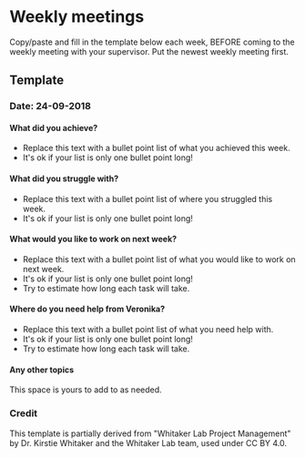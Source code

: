 # Weekly meetings

Copy/paste and fill in the template below each week, BEFORE coming to the weekly meeting with your supervisor. Put the newest weekly meeting first. 

## Template
### Date: 24-09-2018


#### What did you achieve?

* Replace this text with a bullet point list of what you achieved this week.
* It's ok if your list is only one bullet point long!

#### What did you struggle with?

* Replace this text with a bullet point list of where you struggled this week.
* It's ok if your list is only one bullet point long!

#### What would you like to work on next week?

* Replace this text with a bullet point list of what you would like to work on next week.
* It's ok if your list is only one bullet point long!
* Try to estimate how long each task will take.

#### Where do you need help from Veronika?

* Replace this text with a bullet point list of what you need help with.
* It's ok if your list is only one bullet point long!
* Try to estimate how long each task will take.

#### Any other topics

This space is yours to add to as needed.


### Credit
This template is partially derived from "Whitaker Lab Project Management" by Dr. Kirstie Whitaker and the Whitaker Lab team, used under CC BY 4.0. 
